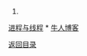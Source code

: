 1. 
[进程与线程](process_thread_diff.md)
* 
[牛人博客](http://blog.csdn.net/baixiaoshi/article/details/48731869)

[返回目录](../README.md)